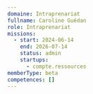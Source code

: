 ```yaml
---
domaine: Intraprenariat
fullname: Caroline Guédan
role: Intraprenariat
missions:
  - start: 2024-06-14
    end: 2026-07-14
    status: admin
    startups:
      - compte.ressources
memberType: beta
competences: []
---
```


